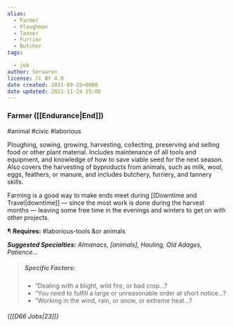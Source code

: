 ```yaml
---
alias:
  - Farmer
  - Ploughman
  - Tanner
  - Furrier
  - Butcher
tags:

  - job
author: Seraaron
license: CC BY 4.0
date created: 2021-09-25+0000
date updated: 2021-11-24 15:08
---
```


### Farmer ([[Endurance|End]])

#animal #civic #laborious

Ploughing, sowing, growing, harvesting, collecting, preserving and selling food or other plant material. Includes maintenance of all tools and equipment, and knowledge of how to save viable seed for the next season. Also covers the harvesting of byproducts from animals, such as milk, wool, eggs, feathers, or manure,  and includes butchery, furriery, and tannery skills.

Farming is a good way to make ends meet during [[Downtime and Travel|downtime]] — since the most work is done during the harvest months — leaving some free time in the evenings and winters to get on with other projects.

¶ **Requires:** #laborious-tools &or animals

_**Suggested Specialties:** Almanacs, [animals], Hauling, Old Adages, Patience..._

> ##### Specific Factors:
>
> - “Dealing with a blight, wild fire, or bad crop...?
> - “You need to fulfill a large or unreasonable order at short notice...?
> - “Working in the wind, rain, or snow, or extreme heat...?

###### {[[D66 Jobs|23]]}
